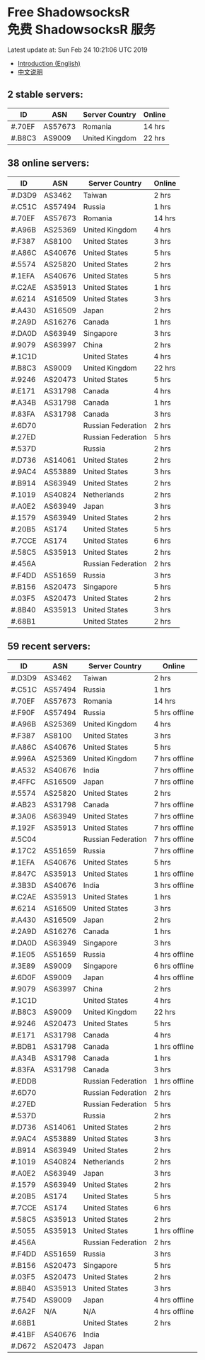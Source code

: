 # Free ShadowsocksR<br>免费 ShadowsocksR 服务

Latest update at: Sun Feb 24 10:21:06 UTC 2019

- [Introduction (English)](https://vision-network.readthedocs.io/en/latest/autossr/autossr.html)
- [中文说明](https://vision-network.readthedocs.io/zh_CN/latest/autossr/autossr.html)


## 2 stable servers:

| ID | ASN | Server Country | Online |
| ------ | ------ | ------ | ------ |
| #.70EF | AS57673 | Romania | 14 hrs |
| #.B8C3 | AS9009 | United Kingdom | 22 hrs |

## 38 online servers:

| ID | ASN | Server Country | Online |
| ------ | ------ | ------ | ------ |
| #.D3D9 | AS3462 | Taiwan | 2 hrs |
| #.C51C | AS57494 | Russia | 1 hrs |
| #.70EF | AS57673 | Romania | 14 hrs |
| #.A96B | AS25369 | United Kingdom | 4 hrs |
| #.F387 | AS8100 | United States | 3 hrs |
| #.A86C | AS40676 | United States | 5 hrs |
| #.5574 | AS25820 | United States | 2 hrs |
| #.1EFA | AS40676 | United States | 5 hrs |
| #.C2AE | AS35913 | United States | 1 hrs |
| #.6214 | AS16509 | United States | 3 hrs |
| #.A430 | AS16509 | Japan | 2 hrs |
| #.2A9D | AS16276 | Canada | 1 hrs |
| #.DA0D | AS63949 | Singapore | 3 hrs |
| #.9079 | AS63997 | China | 2 hrs |
| #.1C1D |  | United States | 4 hrs |
| #.B8C3 | AS9009 | United Kingdom | 22 hrs |
| #.9246 | AS20473 | United States | 5 hrs |
| #.E171 | AS31798 | Canada | 4 hrs |
| #.A34B | AS31798 | Canada | 1 hrs |
| #.83FA | AS31798 | Canada | 3 hrs |
| #.6D70 |  | Russian Federation | 2 hrs |
| #.27ED |  | Russian Federation | 5 hrs |
| #.537D |  | Russia | 2 hrs |
| #.D736 | AS14061 | United States | 2 hrs |
| #.9AC4 | AS53889 | United States | 3 hrs |
| #.B914 | AS63949 | United States | 2 hrs |
| #.1019 | AS40824 | Netherlands | 2 hrs |
| #.A0E2 | AS63949 | Japan | 3 hrs |
| #.1579 | AS63949 | United States | 2 hrs |
| #.20B5 | AS174 | United States | 5 hrs |
| #.7CCE | AS174 | United States | 6 hrs |
| #.58C5 | AS35913 | United States | 2 hrs |
| #.456A |  | Russian Federation | 2 hrs |
| #.F4DD | AS51659 | Russia | 3 hrs |
| #.B156 | AS20473 | Singapore | 5 hrs |
| #.03F5 | AS20473 | United States | 2 hrs |
| #.8B40 | AS35913 | United States | 3 hrs |
| #.68B1 |  | United States | 2 hrs |

## 59 recent servers:

| ID | ASN | Server Country | Online |
| ------ | ------ | ------ | ------ |
| #.D3D9 | AS3462 | Taiwan | 2 hrs |
| #.C51C | AS57494 | Russia | 1 hrs |
| #.70EF | AS57673 | Romania | 14 hrs |
| #.F90F | AS57494 | Russia | 5 hrs offline |
| #.A96B | AS25369 | United Kingdom | 4 hrs |
| #.F387 | AS8100 | United States | 3 hrs |
| #.A86C | AS40676 | United States | 5 hrs |
| #.996A | AS25369 | United Kingdom | 7 hrs offline |
| #.A532 | AS40676 | India | 7 hrs offline |
| #.4FFC | AS16509 | Japan | 7 hrs offline |
| #.5574 | AS25820 | United States | 2 hrs |
| #.AB23 | AS31798 | Canada | 7 hrs offline |
| #.3A06 | AS63949 | United States | 7 hrs offline |
| #.192F | AS35913 | United States | 7 hrs offline |
| #.5C04 |  | Russian Federation | 7 hrs offline |
| #.17C2 | AS51659 | Russia | 7 hrs offline |
| #.1EFA | AS40676 | United States | 5 hrs |
| #.847C | AS35913 | United States | 1 hrs offline |
| #.3B3D | AS40676 | India | 3 hrs offline |
| #.C2AE | AS35913 | United States | 1 hrs |
| #.6214 | AS16509 | United States | 3 hrs |
| #.A430 | AS16509 | Japan | 2 hrs |
| #.2A9D | AS16276 | Canada | 1 hrs |
| #.DA0D | AS63949 | Singapore | 3 hrs |
| #.1E05 | AS51659 | Russia | 4 hrs offline |
| #.3E89 | AS9009 | Singapore | 6 hrs offline |
| #.6D0F | AS9009 | Japan | 4 hrs offline |
| #.9079 | AS63997 | China | 2 hrs |
| #.1C1D |  | United States | 4 hrs |
| #.B8C3 | AS9009 | United Kingdom | 22 hrs |
| #.9246 | AS20473 | United States | 5 hrs |
| #.E171 | AS31798 | Canada | 4 hrs |
| #.BDB1 | AS31798 | Canada | 1 hrs offline |
| #.A34B | AS31798 | Canada | 1 hrs |
| #.83FA | AS31798 | Canada | 3 hrs |
| #.EDDB |  | Russian Federation | 1 hrs offline |
| #.6D70 |  | Russian Federation | 2 hrs |
| #.27ED |  | Russian Federation | 5 hrs |
| #.537D |  | Russia | 2 hrs |
| #.D736 | AS14061 | United States | 2 hrs |
| #.9AC4 | AS53889 | United States | 3 hrs |
| #.B914 | AS63949 | United States | 2 hrs |
| #.1019 | AS40824 | Netherlands | 2 hrs |
| #.A0E2 | AS63949 | Japan | 3 hrs |
| #.1579 | AS63949 | United States | 2 hrs |
| #.20B5 | AS174 | United States | 5 hrs |
| #.7CCE | AS174 | United States | 6 hrs |
| #.58C5 | AS35913 | United States | 2 hrs |
| #.5055 | AS35913 | United States | 1 hrs offline |
| #.456A |  | Russian Federation | 2 hrs |
| #.F4DD | AS51659 | Russia | 3 hrs |
| #.B156 | AS20473 | Singapore | 5 hrs |
| #.03F5 | AS20473 | United States | 2 hrs |
| #.8B40 | AS35913 | United States | 3 hrs |
| #.754D | AS9009 | Japan | 4 hrs offline |
| #.6A2F | N/A | N/A | 4 hrs offline |
| #.68B1 |  | United States | 2 hrs |
| #.41BF | AS40676 | India | |
| #.D672 | AS20473 | Japan | |


